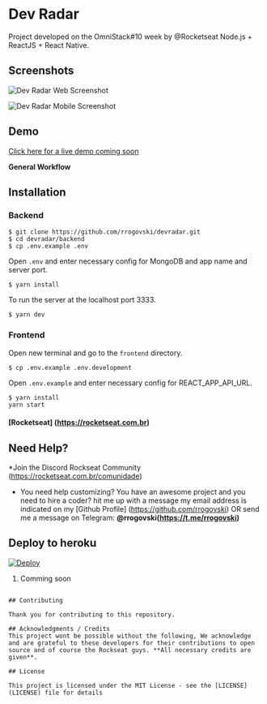 # Dev Radar
Project developed on the OmniStack#10 week by @Rocketseat
Node.js + ReactJS + React Native.

## Screenshots
![Dev Radar Web Screenshot](#)

![Dev Radar Mobile Screenshot](#)

## Demo
[Click here for a live demo coming soon](#)

**General Workflow**

## Installation

### Backend
```
$ git clone https://github.com/rrogovski/devradar.git
$ cd devradar/backend
$ cp .env.example .env
```

Open ```.env``` and enter necessary config for MongoDB and app name and server port.

```
$ yarn install
```

To run the server at the localhost port 3333.
```
$ yarn dev
```

### Frontend

Open new terminal and go to the ```frontend``` directory.

```
$ cp .env.example .env.development
```
Open ```.env.example``` and enter necessary config for REACT_APP_API_URL.

```
$ yarn install
yarn start
```

#### [Rocketseat] (https://rocketseat.com.br)


## Need Help?
*Join the Discord Rockseat Community (https://rocketseat.com.br/comunidade)

* You need help customizing? You have an awesome project and you need to hire a coder? hit me up with a message my email address is indicated on my [Github Profile] (https://github.com/rrogovski) OR send me a message on Telegram: **@rrogovski(https://t.me/rrogovski)**


## Deploy to heroku

[![Deploy](#)](#)

1. Comming soon
```

## Contributing

Thank you for contributing to this repository.

## Acknowledgments / Credits
This project wont be possible without the following, We acknowledge and are grateful to these developers for their contributions to open source and of course the Rockseat guys. **All necessary credits are given**.

## License

This project is licensed under the MIT License - see the [LICENSE](LICENSE) file for details
